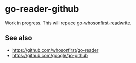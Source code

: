 # go-reader-github

Work in progress. This will replace [go-whosonfirst-readwrite](https://github.com/whosonfirst/go-whosonfirst-readwrite).

## See also

* https://github.com/whosonfirst/go-reader
* https://github.com/google/go-github